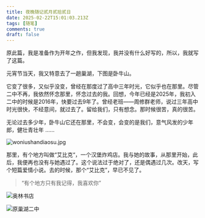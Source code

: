 ```yaml
---
title: 夜晚随记贰月贰拾贰日
date: 2025-02-22T15:01:03.213Z
tags: [随笔]
comments: true
draft: false
---
```


原此篇，我是准备作为开年之作，但我发现，我并没有什么好写的，所以，我就写了这篇。

元宵节当天，我又特意去了一趟巢湖，下图是卧牛山。

它变了很多，又似乎没变，曾经在那度过了高中三年时光，它似乎也在那里。尽管二中不再，我依然怀念那里，怀念过去的我。回想，今年已经是2025年，我初入二中的时候是2016年，快要过去9年了。曾经老班——周修群老师，说过三年高中时光很快，不经意间，就过去了。留给我们，只有想念。那时候很苦，真的很苦。

无论过去多少年，卧牛山它还在那里，不会变，会变的是我们，意气风发的少年郎，健壮青壮年 ......

![woniushandiaosu.jpg](https://qi.7miaoyu.com/myblog//25/2/22/woniushandiaosu.jpg)

那里，有个地方叫做“艾比克“，一个汉堡炸鸡店。我与她的故事，从那里开始，此后，我便再也没有与她遇过了。这个说法过于绝对了，还是偶遇过几次。改天，写个短篇爱情小说。去的时候，那个“艾比克”，早已不见了。

> “有个地方只有我记得，我喜欢你”

![奥林书店](https://qi.7miaoyu.com/myblog/25/2/22/aolinshudian.jpg)

![原巢湖二中](https://qi.7miaoyu.com/myblog/25/2/22/yuanchez.jpg)

